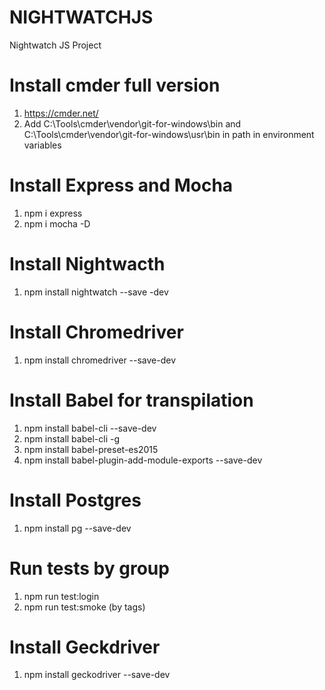 # NIGHTWATCHJS
Nightwatch JS Project

# Install cmder full version
1. https://cmder.net/
2. Add C:\Tools\cmder\vendor\git-for-windows\bin  and C:\Tools\cmder\vendor\git-for-windows\usr\bin  in path in environment variables

# Install Express and Mocha
1. npm i express
2. npm i mocha -D

# Install Nightwacth
1. npm install nightwatch --save -dev

# Install Chromedriver
1. npm install chromedriver --save-dev

# Install Babel for transpilation
1. npm install babel-cli --save-dev
2. npm install babel-cli -g
3. npm install babel-preset-es2015
4. npm install babel-plugin-add-module-exports --save-dev

# Install Postgres
1. npm install pg --save-dev

# Run tests by group
1. npm run test:login
2. npm run test:smoke (by tags)

# Install Geckdriver
1. npm install geckodriver --save-dev
